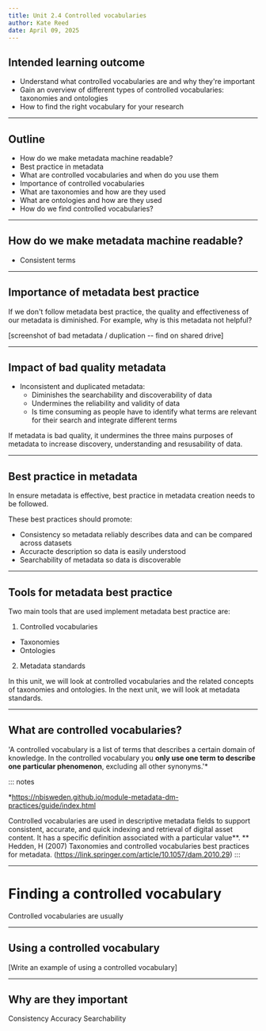```yaml
---
title: Unit 2.4 Controlled vocabularies
author: Kate Reed
date: April 09, 2025
---
```


## Intended learning outcome

- Understand what controlled vocabularies are and why they're important
- Gain an overview of different types of controlled vocabularies: taxonomies and ontologies
- How to find the right vocabulary for your research
  
---

## Outline

- How do we make metadata machine readable?
- Best practice in metadata
- What are controlled vocabularies and when do you use them
- Importance of controlled vocabularies
- What are taxonomies and how are they used
- What are ontologies and how are they used
- How do we find controlled vocabularies?

---

## How do we make metadata machine readable?

- Consistent terms

 ---

## Importance of metadata best practice

If we don't follow metadata best practice, the quality and effectiveness of our metadata is diminished.
For example, why is this metadata not helpful?

[screenshot of bad metadata / duplication -- find on shared drive]


---

## Impact of bad quality metadata

- Inconsistent and duplicated metadata:
  - Diminishes the searchability and discoverability of data
  - Undermines the reliability and validity of data
  - Is time consuming as people have to identify what terms are relevant for their search and integrate different terms

If metadata is bad quality, it undermines the three mains purposes of metadata to increase discovery, understanding and resusability of data.

---
## Best practice in metadata 

In ensure metadata is effective, best practice in metadata creation needs to be followed.

These best practices should promote:
- Consistency so metadata reliably describes data and can be compared across datasets
- Accuracte description so data is easily understood
- Searchability of metadata so data is discoverable

---
## Tools for metadata best practice

Two main tools that are used implement metadata best practice are:
1. Controlled vocabularies
  - Taxonomies
  - Ontologies
2. Metadata standards

In this unit, we will look at controlled vocabularies and the related concepts of taxonomies and ontologies.
In the next unit, we will look at metadata standards.

---

## What are controlled vocabularies?

'A controlled vocabulary is a list of terms that describes a certain domain of knowledge. In the controlled vocabulary you **only use one term to describe one particular phenomenon**, excluding all other synonyms.'*

::: notes

*https://nbisweden.github.io/module-metadata-dm-practices/guide/index.html

Controlled vocabularies are used in descriptive metadata fields to support consistent, accurate, and quick indexing and retrieval of digital asset content. It has a specific definition associated with a particular value**.
** Hedden, H (2007) Taxonomies and controlled vocabularies best practices for metadata. (https://link.springer.com/article/10.1057/dam.2010.29)
:::

---

# Finding a controlled vocabulary

Controlled vocabularies are usually 


---
## Using a controlled vocabulary 

[Write an example of using a controlled vocabulary]

---

## Why are they important 

Consistency 
Accuracy 
Searchability




